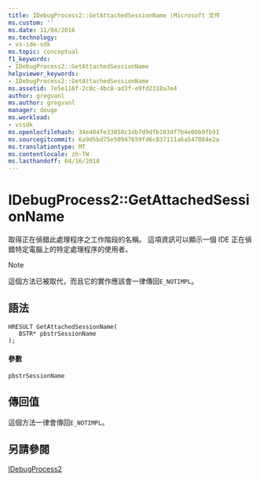 ```yaml
---
title: IDebugProcess2::GetAttachedSessionName |Microsoft 文件
ms.custom: ''
ms.date: 11/04/2016
ms.technology:
- vs-ide-sdk
ms.topic: conceptual
f1_keywords:
- IDebugProcess2::GetAttachedSessionName
helpviewer_keywords:
- IDebugProcess2::GetAttachedSessionName
ms.assetid: 7e5e116f-2c0c-4bc8-ad3f-e9fd2318a7e4
author: gregvanl
ms.author: gregvanl
manager: douge
ms.workload:
- vssdk
ms.openlocfilehash: 34e404fe33858c1db7d9dfb103df7b4e0bb9fb91
ms.sourcegitcommit: 6a9d5bd75e50947659fd6c837111a6a547884e2a
ms.translationtype: MT
ms.contentlocale: zh-TW
ms.lasthandoff: 04/16/2018
---
```

# <a name="idebugprocess2getattachedsessionname"></a>IDebugProcess2::GetAttachedSessionName
取得正在偵錯此處理程序之工作階段的名稱。 這項資訊可以顯示一個 IDE 正在偵錯特定電腦上的特定處理程序的使用者。  
  
> [!NOTE]
>  這個方法已被取代，而且它的實作應該會一律傳回`E_NOTIMPL`。  
  
## <a name="syntax"></a>語法  
  
```  
HRESULT GetAttachedSessionName(  
   BSTR* pbstrSessionName  
);  
```  
  
#### <a name="parameters"></a>參數  
 `pbstrSessionName`  
  
## <a name="return-value"></a>傳回值  
 這個方法一律會傳回`E_NOTIMPL`。  
  
## <a name="see-also"></a>另請參閱  
 [IDebugProcess2](../../../extensibility/debugger/reference/idebugprocess2.md)
